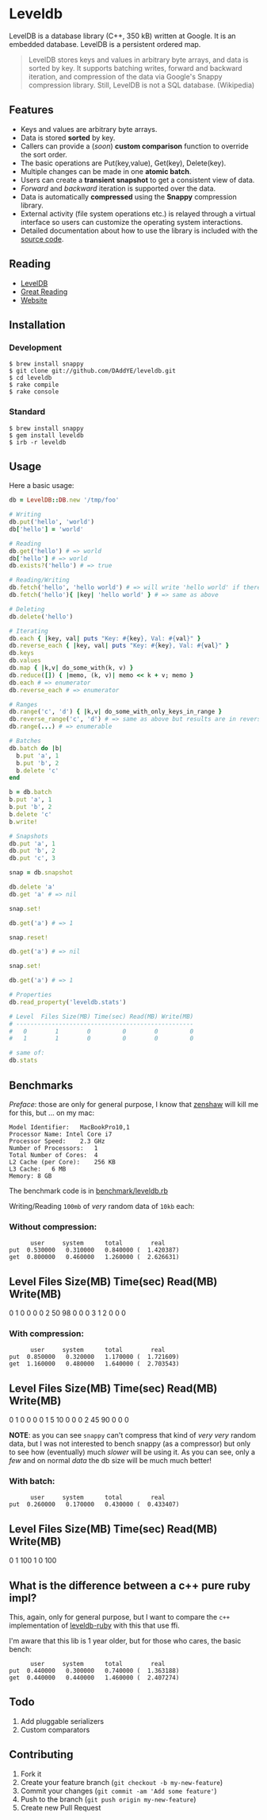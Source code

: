 # Leveldb

LevelDB is a database library (C++, 350 kB) written at Google. It is an
embedded database. LevelDB is a persistent ordered map.

> LevelDB stores keys and values in arbitrary byte arrays, and data is sorted by
> key. It supports batching writes, forward and backward iteration, and
> compression of the data via Google's Snappy compression library.  Still,
> LevelDB is not a SQL database. (Wikipedia)

## Features

* Keys and values are arbitrary byte arrays.
* Data is stored **sorted** by key.
* Callers can provide a (_soon_) **custom comparison** function to override the sort order.
* The basic operations are Put(key,value), Get(key), Delete(key).
* Multiple changes can be made in one **atomic batch**.
* Users can create a **transient snapshot** to get a consistent view of data.
* _Forward_ and _backward_ iteration is supported over the data.
* Data is automatically **compressed** using the **Snappy** compression library.
* External activity (file system operations etc.) is relayed through a virtual
  interface so users can customize the operating system interactions.
* Detailed documentation about how to use the library is included
  with the [source code](http://code.google.com/p/leveldb/).

## Reading

* [LevelDB](http://code.google.com/p/leveldb/)
* [Great Reading](http://skipperkongen.dk/2013/02/14/having-a-look-at-leveldb/)
* [Website](http://daddye.it/leveldb)

## Installation

### Development

    $ brew install snappy
    $ git clone git://github.com/DAddYE/leveldb.git
    $ cd leveldb
    $ rake compile
    $ rake console

### Standard

    $ brew install snappy
    $ gem install leveldb
    $ irb -r leveldb

## Usage

Here a basic usage:

```rb
db = LevelDB::DB.new '/tmp/foo'

# Writing
db.put('hello', 'world')
db['hello'] = 'world'

# Reading
db.get('hello') # => world
db['hello'] # => world
db.exists?('hello') # => true

# Reading/Writing
db.fetch('hello', 'hello world') # => will write 'hello world' if there is no key 'hello'
db.fetch('hello'){ |key| 'hello world' } # => same as above

# Deleting
db.delete('hello')

# Iterating
db.each { |key, val| puts "Key: #{key}, Val: #{val}" }
db.reverse_each { |key, val| puts "Key: #{key}, Val: #{val}" }
db.keys
db.values
db.map { |k,v| do_some_with(k, v) }
db.reduce([]) { |memo, (k, v)| memo << k + v; memo }
db.each # => enumerator
db.reverse_each # => enumerator

# Ranges
db.range('c', 'd') { |k,v| do_some_with_only_keys_in_range }
db.reverse_range('c', 'd') # => same as above but results are in reverse order
db.range(...) # => enumerable

# Batches
db.batch do |b|
  b.put 'a', 1
  b.put 'b', 2
  b.delete 'c'
end

b = db.batch
b.put 'a', 1
b.put 'b', 2
b.delete 'c'
b.write!

# Snapshots
db.put 'a', 1
db.put 'b', 2
db.put 'c', 3

snap = db.snapshot

db.delete 'a'
db.get 'a' # => nil

snap.set!

db.get('a') # => 1

snap.reset!

db.get('a') # => nil

snap.set!

db.get('a') # => 1

# Properties
db.read_property('leveldb.stats')

# Level  Files Size(MB) Time(sec) Read(MB) Write(MB)
# --------------------------------------------------
#   0        1        0         0        0         0
#   1        1        0         0        0         0

# same of:
db.stats
```

## Benchmarks

_Preface_: those are only for general purpose, I know that [zenshaw](http://zedshaw.com/essays/programmer_stats.html)
will kill me for this, but ... on my mac:

    Model Identifier:	MacBookPro10,1
    Processor Name:	Intel Core i7
    Processor Speed:	2.3 GHz
    Number of Processors:	1
    Total Number of Cores:	4
    L2 Cache (per Core):	256 KB
    L3 Cache:	6 MB
    Memory:	8 GB

The benchmark code is in [benchmark/leveldb.rb](/tree/master/benchmark/leveldb.rb)

Writing/Reading `100mb` of _very_ random data of `10kb` each:

### Without compression:

          user     system      total        real
    put  0.530000   0.310000   0.840000 (  1.420387)
    get  0.800000   0.460000   1.260000 (  2.626631)

Level  Files Size(MB) Time(sec) Read(MB) Write(MB)
--------------------------------------------------
  0        1        0         0        0         0
  2       50       98         0        0         0
  3        1        2         0        0         0

### With compression:

          user     system      total        real
    put  0.850000   0.320000   1.170000 (  1.721609)
    get  1.160000   0.480000   1.640000 (  2.703543)

Level  Files Size(MB) Time(sec) Read(MB) Write(MB)
--------------------------------------------------
  0        1        0         0        0         0
  1        5       10         0        0         0
  2       45       90         0        0         0

**NOTE**: as you can see `snappy` can't compress that kind of _very very_
random data, but I was not interested to bench snappy (as a compressor) but
only to see how (eventually) much _slower_ will be using it. As you can see,
only a _few_ and on normal _data_ the db size will be much much better!

### With batch:

          user     system      total        real
    put  0.260000   0.170000   0.430000 (  0.433407)

Level  Files Size(MB) Time(sec) Read(MB) Write(MB)
--------------------------------------------------
  0        1      100         1        0       100


## What is the difference between a c++ pure ruby impl?

This, again, only for general purpose, but I want to compare the `c++` implementation
of [leveldb-ruby](https://github.com/wmorgan/leveldb-ruby) with this that use ffi.

I'm aware that this lib is 1 year older, but for those who cares, the basic bench:

          user     system      total        real
    put  0.440000   0.300000   0.740000 (  1.363188)
    get  0.440000   0.440000   1.460000 (  2.407274)

## Todo

1. Add pluggable serializers
2. Custom comparators

## Contributing

1. Fork it
2. Create your feature branch (`git checkout -b my-new-feature`)
3. Commit your changes (`git commit -am 'Add some feature'`)
4. Push to the branch (`git push origin my-new-feature`)
5. Create new Pull Request
